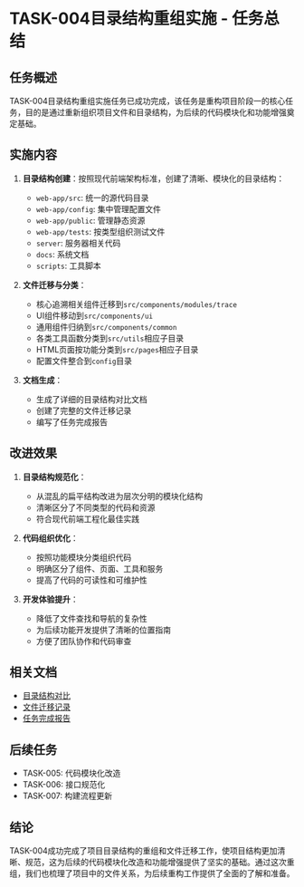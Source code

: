 # TASK-004目录结构重组实施 - 任务总结

## 任务概述

TASK-004目录结构重组实施任务已成功完成，该任务是重构项目阶段一的核心任务，目的是通过重新组织项目文件和目录结构，为后续的代码模块化和功能增强奠定基础。

## 实施内容

1. **目录结构创建**：按照现代前端架构标准，创建了清晰、模块化的目录结构：
   - `web-app/src`: 统一的源代码目录
   - `web-app/config`: 集中管理配置文件
   - `web-app/public`: 管理静态资源
   - `web-app/tests`: 按类型组织测试文件
   - `server`: 服务器相关代码
   - `docs`: 系统文档
   - `scripts`: 工具脚本

2. **文件迁移与分类**：
   - 核心追溯相关组件迁移到`src/components/modules/trace`
   - UI组件移动到`src/components/ui`
   - 通用组件归纳到`src/components/common`
   - 各类工具函数分类到`src/utils`相应子目录
   - HTML页面按功能分类到`src/pages`相应子目录
   - 配置文件整合到`config`目录

3. **文档生成**：
   - 生成了详细的目录结构对比文档
   - 创建了完整的文件迁移记录
   - 编写了任务完成报告

## 改进效果

1. **目录结构规范化**：
   - 从混乱的扁平结构改进为层次分明的模块化结构
   - 清晰区分了不同类型的代码和资源
   - 符合现代前端工程化最佳实践

2. **代码组织优化**：
   - 按照功能模块分类组织代码
   - 明确区分了组件、页面、工具和服务
   - 提高了代码的可读性和可维护性

3. **开发体验提升**：
   - 降低了文件查找和导航的复杂性
   - 为后续功能开发提供了清晰的位置指南
   - 方便了团队协作和代码审查

## 相关文档

- [目录结构对比](results/directory_structure_comparison.md)
- [文件迁移记录](results/file_migration_record.md)
- [任务完成报告](results/TASK-004_completion_report.md)

## 后续任务

- TASK-005: 代码模块化改造
- TASK-006: 接口规范化
- TASK-007: 构建流程更新

## 结论

TASK-004成功完成了项目目录结构的重组和文件迁移工作，使项目结构更加清晰、规范，这为后续的代码模块化改造和功能增强提供了坚实的基础。通过这次重组，我们也梳理了项目中的文件关系，为后续重构工作提供了全面的了解和准备。 